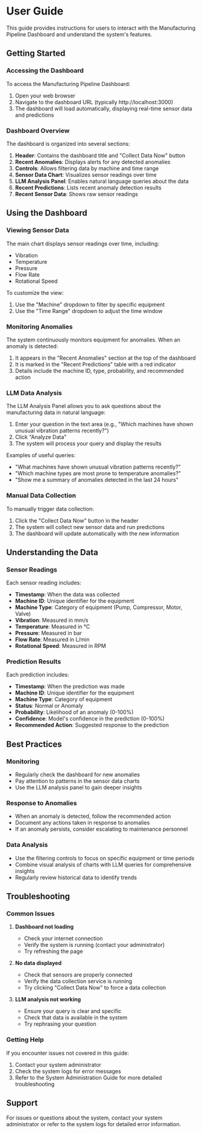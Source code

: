 
# User Guide

This guide provides instructions for users to interact with the Manufacturing Pipeline Dashboard and understand the system's features.

## Getting Started

### Accessing the Dashboard

To access the Manufacturing Pipeline Dashboard:

1. Open your web browser
2. Navigate to the dashboard URL (typically http://localhost:3000)
3. The dashboard will load automatically, displaying real-time sensor data and predictions

### Dashboard Overview

The dashboard is organized into several sections:

1. **Header**: Contains the dashboard title and "Collect Data Now" button
2. **Recent Anomalies**: Displays alerts for any detected anomalies
3. **Controls**: Allows filtering data by machine and time range
4. **Sensor Data Chart**: Visualizes sensor readings over time
5. **LLM Analysis Panel**: Enables natural language queries about the data
6. **Recent Predictions**: Lists recent anomaly detection results
7. **Recent Sensor Data**: Shows raw sensor readings

## Using the Dashboard

### Viewing Sensor Data

The main chart displays sensor readings over time, including:

- Vibration
- Temperature
- Pressure
- Flow Rate
- Rotational Speed

To customize the view:

1. Use the "Machine" dropdown to filter by specific equipment
2. Use the "Time Range" dropdown to adjust the time window

### Monitoring Anomalies

The system continuously monitors equipment for anomalies. When an anomaly is detected:

1. It appears in the "Recent Anomalies" section at the top of the dashboard
2. It is marked in the "Recent Predictions" table with a red indicator
3. Details include the machine ID, type, probability, and recommended action

### LLM Data Analysis

The LLM Analysis Panel allows you to ask questions about the manufacturing data in natural language:

1. Enter your question in the text area (e.g., "Which machines have shown unusual vibration patterns recently?")
2. Click "Analyze Data"
3. The system will process your query and display the results

Examples of useful queries:
- "What machines have shown unusual vibration patterns recently?"
- "Which machine types are most prone to temperature anomalies?"
- "Show me a summary of anomalies detected in the last 24 hours"

### Manual Data Collection

To manually trigger data collection:

1. Click the "Collect Data Now" button in the header
2. The system will collect new sensor data and run predictions
3. The dashboard will update automatically with the new information

## Understanding the Data

### Sensor Readings

Each sensor reading includes:

- **Timestamp**: When the data was collected
- **Machine ID**: Unique identifier for the equipment
- **Machine Type**: Category of equipment (Pump, Compressor, Motor, Valve)
- **Vibration**: Measured in mm/s
- **Temperature**: Measured in °C
- **Pressure**: Measured in bar
- **Flow Rate**: Measured in L/min
- **Rotational Speed**: Measured in RPM

### Prediction Results

Each prediction includes:

- **Timestamp**: When the prediction was made
- **Machine ID**: Unique identifier for the equipment
- **Machine Type**: Category of equipment
- **Status**: Normal or Anomaly
- **Probability**: Likelihood of an anomaly (0-100%)
- **Confidence**: Model's confidence in the prediction (0-100%)
- **Recommended Action**: Suggested response to the prediction

## Best Practices

### Monitoring

- Regularly check the dashboard for new anomalies
- Pay attention to patterns in the sensor data charts
- Use the LLM analysis panel to gain deeper insights

### Response to Anomalies

- When an anomaly is detected, follow the recommended action
- Document any actions taken in response to anomalies
- If an anomaly persists, consider escalating to maintenance personnel

### Data Analysis

- Use the filtering controls to focus on specific equipment or time periods
- Combine visual analysis of charts with LLM queries for comprehensive insights
- Regularly review historical data to identify trends

## Troubleshooting

### Common Issues

1. **Dashboard not loading**
   - Check your internet connection
   - Verify the system is running (contact your administrator)
   - Try refreshing the page

2. **No data displayed**
   - Check that sensors are properly connected
   - Verify the data collection service is running
   - Try clicking "Collect Data Now" to force a data collection

3. **LLM analysis not working**
   - Ensure your query is clear and specific
   - Check that data is available in the system
   - Try rephrasing your question

### Getting Help

If you encounter issues not covered in this guide:

1. Contact your system administrator
2. Check the system logs for error messages
3. Refer to the System Administration Guide for more detailed troubleshooting

## Support

For issues or questions about the system, contact your system administrator or refer to the system logs for detailed error information.

